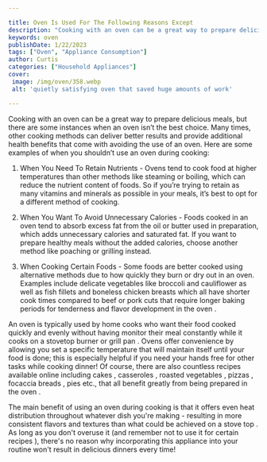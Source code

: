 ```yaml
---

title: Oven Is Used For The Following Reasons Except
description: "Cooking with an oven can be a great way to prepare delicious meals, but there are some instances when an oven isn’t the best choic...get the full scoop"
keywords: oven
publishDate: 1/22/2023
tags: ["Oven", "Appliance Consumption"]
author: Curtis
categories: ["Household Appliances"]
cover: 
 image: /img/oven/358.webp
 alt: 'quietly satisfying oven that saved huge amounts of work'

---
```


Cooking with an oven can be a great way to prepare delicious meals, but there are some instances when an oven isn’t the best choice. Many times, other cooking methods can deliver better results and provide additional health benefits that come with avoiding the use of an oven. Here are some examples of when you shouldn’t use an oven during cooking: 

1. When You Need To Retain Nutrients - Ovens tend to cook food at higher temperatures than other methods like steaming or boiling, which can reduce the nutrient content of foods. So if you’re trying to retain as many vitamins and minerals as possible in your meals, it’s best to opt for a different method of cooking. 

2. When You Want To Avoid Unnecessary Calories - Foods cooked in an oven tend to absorb excess fat from the oil or butter used in preparation, which adds unnecessary calories and saturated fat. If you want to prepare healthy meals without the added calories, choose another method like poaching or grilling instead. 

3. When Cooking Certain Foods - Some foods are better cooked using alternative methods due to how quickly they burn or dry out in an oven. Examples include delicate vegetables like broccoli and cauliflower as well as fish fillets and boneless chicken breasts which all have shorter cook times compared to beef or pork cuts that require longer baking periods for tenderness and flavor development in the oven . 

An oven is typically used by home cooks who want their food cooked quickly and evenly without having monitor their meal constantly while it cooks on a stovetop burner or grill pan . Ovens offer convenience by allowing you set a specific temperature that will maintain itself until your food is done; this is especially helpful if you need your hands free for other tasks while cooking dinner! Of course, there are also countless recipes available online including cakes , casseroles , roasted vegetables , pizzas , focaccia breads , pies etc., that all benefit greatly from being prepared in the oven . 
 

The main benefit of using an oven during cooking is that it offers even heat distribution throughout whatever dish you're making - resulting in more consistent flavors and textures than what could be achieved on a stove top . As long as you don't overuse it (and remember not to use it for certain recipes ), there's no reason why incorporating this appliance into your routine won't result in delicious dinners every time!
